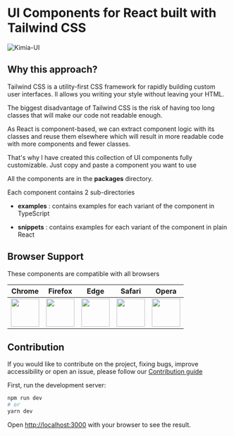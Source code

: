 # UI Components for React built with Tailwind CSS
![Kimia-UI](https://res.cloudinary.com/beloved/image/upload/v1618040187/Assets/kimia_lpqdlr.png)

## Why this approach?

Tailwind CSS is a utility-first CSS framework for rapidly building custom user interfaces. Il allows you writing your style without leaving your HTML.

The biggest disadvantage of Tailwind CSS is the risk of having too long classes that will make our code not readable enough.

As React is component-based, we can extract component logic with its classes and reuse them elsewhere which will result in more readable code with more components and fewer classes.

That's why I have created this collection of UI components fully customizable. Just copy and paste a component you want to use

All the components are in the **packages** directory.

Each component contains 2 sub-directories
* **examples** : contains examples for each variant of the component in TypeScript
  

* **snippets** : contains examples for each variant  of the component in plain React

## Browser Support

These components are compatible with all browsers

| Chrome | Firefox | Edge | Safari | Opera |
|:---:|:---:|:---:|:---:|:---:|
| <img src="https://github.com/creativetimofficial/public-assets/blob/master/logos/chrome-logo.png?raw=true" width="64" height="64"> | <img src="https://raw.githubusercontent.com/creativetimofficial/public-assets/master/logos/firefox-logo.png" width="64" height="64"> | <img src="https://raw.githubusercontent.com/creativetimofficial/public-assets/master/logos/edge-logo.png" width="64" height="64"> | <img src="https://raw.githubusercontent.com/creativetimofficial/public-assets/master/logos/safari-logo.png" width="64" height="64"> | <img src="https://raw.githubusercontent.com/creativetimofficial/public-assets/master/logos/opera-logo.png" width="64" height="64"> |

## Contribution
If you would like to contribute on the project, fixing bugs, improve accessibility or open an issue, please follow our [Contribution guide](https://github.com/enochndika/kimia-UI/blob/main/contributing.md)

First, run the development server:

```bash
npm run dev
# or
yarn dev
```

Open [http://localhost:3000](http://localhost:3000) with your browser to see the result.

